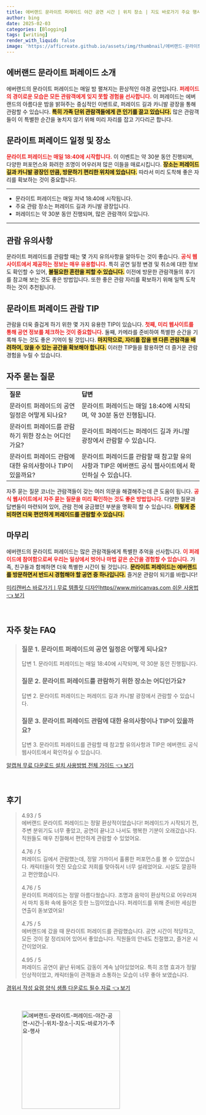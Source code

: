```yaml
---
title: 에버랜드 문라이트 퍼레이드 야간 공연 시간 | 위치 장소 | 지도 바로가기 주요 행사
author: bing
date: 2025-02-03
categories: [Blogging]
tags: [writing]
render_with_liquid: false
image: 'https://afficreate.github.io/assets/img/thumbnail/에버랜드-문라이트-퍼레이드-야간-공연-시간-|-위치-장소-|-지도-바로가기-주요-행사.webp'
---
```



<h2 id='에버랜드_문라이트_퍼레이드_소개'>에버랜드 문라이트 퍼레이드 소개</h2>

<p>에버랜드의 문라이트 퍼레이드는 매일 밤 펼쳐지는 환상적인 야경 공연입니다. <b><span style="color: #ee2323;">퍼레이드의 경이로운 모습은 모든 관람객에게 잊지 못할 경험을 선사합니다.</span></b> 이 퍼레이드는 에버랜드의 아름다운 밤을 밝혀주는 중심적인 이벤트로, 퍼레이드 길과 카니발 광장을 통해 관람할 수 있습니다. <b><span style="background-color: #ffe066;">특히 가족 단위 관람객들에게 큰 인기를 끌고 있습니다.</span></b> 많은 관람객들이 이 특별한 순간을 놓치지 않기 위해 미리 자리를 잡고 기다리곤 합니다.</p>

<h2 id='문라이트_퍼레이드_일정_및_장소'>문라이트 퍼레이드 일정 및 장소</h2>

<p><b><span style="color: #ee2323;">문라이트 퍼레이드는 매일 18:40에 시작합니다.</span></b> 이 이벤트는 약 30분 동안 진행되며, 다양한 퍼포먼스와 화려한 조명이 어우러져 많은 이들을 매료시킵니다. <b><span style="background-color: #ffe066;">장소는 퍼레이드 길과 카니발 광장인 만큼, 방문하기 편리한 위치에 있습니다.</span></b> 따라서 미리 도착해 좋은 자리를 확보하는 것이 중요합니다.</p>

<hr />

<ul>
    <li>문라이트 퍼레이드는 매일 저녁 18:40에 시작됩니다.</li>
    <li>주요 관람 장소는 퍼레이드 길과 카니발 광장입니다.</li>
    <li>퍼레이드는 약 30분 동안 진행되며, 많은 관람객이 모입니다.</li>
</ul>

<hr />

<h2 id='관람_유의사항'>관람 유의사항</h2>

<p>문라이트 퍼레이드를 관람할 때는 몇 가지 유의사항을 알아두는 것이 좋습니다. <b><span style="color: #ee2323;">공식 웹사이트에서 제공하는 정보는 매우 유용합니다.</span></b> 특히 공연 일정 변경 및 취소에 대한 정보도 확인할 수 있어, <b><span style="background-color: #ffe066;">불필요한 혼란을 피할 수 있습니다.</span></b> 이전에 방문한 관람객들의 후기를 참고해 보는 것도 좋은 방법입니다. 또한 좋은 관람 자리를 확보하기 위해 일찍 도착하는 것이 추천됩니다.</p>

<h2 id='문라이트_퍼레이드_관람_TIP'>문라이트 퍼레이드 관람 TIP</h2>

<p>관람을 더욱 즐겁게 하기 위한 몇 가지 유용한 TIP이 있습니다. <b><span style="color: #ee2323;">첫째, 미리 웹사이트를 통해 공연 정보를 체크하는 것이 중요합니다.</span></b> 둘째, 카메라를 준비하여 특별한 순간을 기록해 두는 것도 좋은 기억이 될 것입니다. <b><span style="background-color: #ffe066;">마지막으로, 자리를 잡을 땐 다른 관람객을 배려하여, 앉을 수 있는 공간을 확보해야 합니다.</span></b> 이러한 TIP들을 활용하면 더 즐거운 관람 경험을 누릴 수 있습니다.</p>

<h2 id='자주_묻는_질문'>자주 묻는 질문</h2>

<table>
    <tr>
        <td><b>질문</b></td>
        <td><b>답변</b></td>
    </tr>
    <tr>
        <td>문라이트 퍼레이드의 공연 일정은 어떻게 되나요?</td>
        <td>문라이트 퍼레이드는 매일 18:40에 시작되며, 약 30분 동안 진행됩니다.</td>
    </tr>
    <tr>
        <td>문라이트 퍼레이드를 관람하기 위한 장소는 어디인가요?</td>
        <td>문라이트 퍼레이드는 퍼레이드 길과 카니발 광장에서 관람할 수 있습니다.</td>
    </tr>
    <tr>
        <td>문라이트 퍼레이드 관람에 대한 유의사항이나 TIP이 있을까요?</td>
        <td>문라이트 퍼레이드를 관람할 때 참고할 유의사항과 TIP은 에버랜드 공식 웹사이트에서 확인하실 수 있습니다.</td>
    </tr>
</table>

<p>자주 묻는 질문 코너는 관람객들이 갖는 여러 의문을 해결해주는데 큰 도움이 됩니다. <b><span style="color: #ee2323;">공식 웹사이트에서 자주 묻는 질문을 미리 확인하는 것도 좋은 방법입니다.</span></b> 다양한 질문과 답변들이 마련되어 있어, 관람 전에 궁금했던 부분을 명확히 할 수 있습니다. <b><span style="background-color: #ffe066;">이렇게 준비하면 더욱 편안하게 퍼레이드를 관람할 수 있습니다.</span></b></p>

<h2 id='마무리'>마무리</h2>

<p>에버랜드의 문라이트 퍼레이드는 많은 관람객들에게 특별한 추억을 선사합니다. <b><span style="color: #ee2323;">이 퍼레이드에 참여함으로써 우리는 일상에서 벗어나 마법 같은 순간을 경험할 수 있습니다.</span></b> 가족, 친구들과 함께하면 더욱 특별한 시간이 될 것입니다. <b><span style="background-color: #ffe066;">문라이트 퍼레이드는 에버랜드를 방문하면서 반드시 경험해야 할 공연 중 하나입니다.</span></b> 즐거운 관람이 되기를 바랍니다!</p>


<p><a class="click-button" title="미리캔버스 바로가기ㅣ무료 템플릿 디자인https//www.miricanvas.com 쉬운 사용법" href="https://afficreate.github.io/posts/%EB%AF%B8%EB%A6%AC%EC%BA%94%EB%B2%84%EC%8A%A4-%EB%B0%94%EB%A1%9C%EA%B0%80%EA%B8%B0%E3%85%A3%EB%AC%B4%EB%A3%8C-%ED%85%9C%ED%94%8C%EB%A6%BF-%EB%94%94%EC%9E%90%EC%9D%B8httpswww.miricanvas.com-%EC%89%AC%EC%9A%B4-%EC%82%AC%EC%9A%A9%EB%B2%95/" rel="dofollow">미리캔버스 바로가기ㅣ무료 템플릿 디자인https//www.miricanvas.com 쉬운 사용법 👈 보기</a></p><br>
<h2 id='자주_찾는_FAQ'>자주 찾는 FAQ</h2>
<div itemscope="" itemtype="https://schema.org/FAQPage"> 
<blockquote> 
<div itemscope="" itemprop="mainEntity" itemtype="https://schema.org/Question"> 
<h3 itemprop="name">질문 1. 문라이트 퍼레이드의 공연 일정은 어떻게 되나요?</h3> 
<div itemscope="" itemprop="acceptedAnswer" itemtype="https://schema.org/Answer"> 
<span itemprop="text"> 
<p>답변 1. 문라이트 퍼레이드는 매일 18:40에 시작되며, 약 30분 동안 진행됩니다.</p> 
</span> 
</div> 
</div> 
<div itemscope="" itemprop="mainEntity" itemtype="https://schema.org/Question"> 
<h3 itemprop="name">질문 2. 문라이트 퍼레이드를 관람하기 위한 장소는 어디인가요?</h3> 
<div itemscope="" itemprop="acceptedAnswer" itemtype="https://schema.org/Answer"> 
<span itemprop="text"> 
<p>답변 2. 문라이트 퍼레이드는 퍼레이드 길과 카니발 광장에서 관람할 수 있습니다.</p> 
</span> 
</div> 
</div> 
<div itemscope="" itemprop="mainEntity" itemtype="https://schema.org/Question"> 
<h3 itemprop="name">질문 3. 문라이트 퍼레이드 관람에 대한 유의사항이나 TIP이 있을까요?</h3> 
<div itemscope="" itemprop="acceptedAnswer" itemtype="https://schema.org/Answer"> 
<span itemprop="text"> 
<p>답변 3. 문라이트 퍼레이드를 관람할 때 참고할 유의사항과 TIP은 에버랜드 공식 웹사이트에서 확인하실 수 있습니다.</p> 
</span> 
</div> 
</div> 
</blockquote> 
</div>
<p><a class="click-button" title="알캡쳐 무료 다운로드 설치 사용방법 전체 가이드" href="https://afficreate.github.io/posts/%EC%95%8C%EC%BA%A1%EC%B3%90-%EB%AC%B4%EB%A3%8C-%EB%8B%A4%EC%9A%B4%EB%A1%9C%EB%93%9C-%EC%84%A4%EC%B9%98-%EC%82%AC%EC%9A%A9%EB%B0%A9%EB%B2%95-%EC%A0%84%EC%B2%B4-%EA%B0%80%EC%9D%B4%EB%93%9C/" rel="dofollow">알캡쳐 무료 다운로드 설치 사용방법 전체 가이드 👈 보기</a></p><br>
<h2 id='후기'>후기</h2>
<div itemscope itemtype="https://schema.org/Product">
  <blockquote>
  <div itemprop="review" itemscope itemtype="https://schema.org/Review">
      <div itemprop="reviewRating" itemscope itemtype="https://schema.org/Rating"> <span itemprop="ratingValue">4.93</span> / <span itemprop="bestRating">5</span> </div>
      <span itemprop="reviewBody">에버랜드 문라이트 퍼레이드는 정말 환상적이었습니다! 퍼레이드가 시작되기 전, 주변 분위기도 너무 좋았고, 공연이 끝나고 나서도 행복한 기분이 오래갔습니다. 직원들도 매우 친절해서 편안하게 관람할 수 있었어요.</span>
  </div>
  <br>
  <div itemprop="review" itemscope itemtype="https://schema.org/Review">
      <div itemprop="reviewRating" itemscope itemtype="https://schema.org/Rating"> <span itemprop="ratingValue">4.76</span> / <span itemprop="bestRating">5</span> </div>
      <span itemprop="reviewBody">퍼레이드 길에서 관람했는데, 정말 가까이서 훌륭한 퍼포먼스를 볼 수 있었습니다. 캐릭터들이 멋진 모습으로 저희를 맞아줘서 너무 설레었어요. 시설도 깔끔하고 편안했습니다.</span>
  </div>
  <br>
  <div itemprop="review" itemscope itemtype="https://schema.org/Review">
      <div itemprop="reviewRating" itemscope itemtype="https://schema.org/Rating"> <span itemprop="ratingValue">4.76</span> / <span itemprop="bestRating">5</span> </div>
      <span itemprop="reviewBody">문라이트 퍼레이드는 정말 아름다웠습니다. 조명과 음악이 환상적으로 어우러져서 마치 동화 속에 들어온 듯한 느낌이었습니다. 퍼레이드를 위해 준비한 세심한 연출이 돋보였어요!</span>
  </div>
  <br>
  <div itemprop="review" itemscope itemtype="https://schema.org/Review">
      <div itemprop="reviewRating" itemscope itemtype="https://schema.org/Rating"> <span itemprop="ratingValue">4.75</span> / <span itemprop="bestRating">5</span> </div>
      <span itemprop="reviewBody">에버랜드에 갔을 때 문라이트 퍼레이드를 관람했습니다. 공연 시간이 적당하고, 모든 것이 잘 정리되어 있어서 좋았습니다. 직원들의 안내도 친절했고, 즐거운 시간이었어요.</span>
  </div>
  <br>
  <div itemprop="review" itemscope itemtype="https://schema.org/Review">
      <div itemprop="reviewRating" itemscope itemtype="https://schema.org/Rating"> <span itemprop="ratingValue">4.95</span> / <span itemprop="bestRating">5</span> </div>
      <span itemprop="reviewBody">퍼레이드 공연이 끝난 뒤에도 감동이 계속 남아있었어요. 특히 조명 효과가 정말 인상적이었고, 캐릭터들이 관객들과 소통하는 모습이 너무 좋아 보였습니다.</span>
  </div>
  </blockquote>
</div>
<p><a class="click-button" title="경위서 작성 요령 양식 샘플 다운로드 필수 자료" href="https://afficreate.github.io/posts/%EA%B2%BD%EC%9C%84%EC%84%9C-%EC%9E%91%EC%84%B1-%EC%9A%94%EB%A0%B9-%EC%96%91%EC%8B%9D-%EC%83%98%ED%94%8C-%EB%8B%A4%EC%9A%B4%EB%A1%9C%EB%93%9C-%ED%95%84%EC%88%98-%EC%9E%90%EB%A3%8C/" rel="dofollow">경위서 작성 요령 양식 샘플 다운로드 필수 자료 👈 보기</a></p><br>
<figure class="image"><img src="https://afficreate.github.io/assets/img/thumbnail/에버랜드-문라이트-퍼레이드-야간-공연-시간-|-위치-장소-|-지도-바로가기-주요-행사.webp" alt="에버랜드-문라이트-퍼레이드-야간-공연-시간-|-위치-장소-|-지도-바로가기-주요-행사" width="256" height="256"></figure>